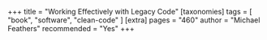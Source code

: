 +++
title = "Working Effectively with Legacy Code"
[taxonomies]
tags = [ "book", "software", "clean-code" ]
[extra]
pages = "460"
author = "Michael Feathers"
recommended = "Yes"
+++

